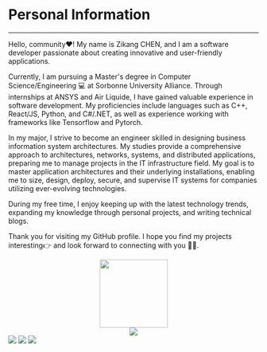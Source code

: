 # **Personal Information**

---

Hello, community❤️! My name is Zikang CHEN, and I am a software developer passionate about creating innovative and user-friendly applications.

Currently, I am pursuing a Master's degree in Computer Science/Engineering 💻 at Sorbonne University Alliance. Through internships at ANSYS and Air Liquide, I have gained valuable experience in software development. My proficiencies include languages such as C++, React/JS, Python, and C#/.NET, as well as experience working with frameworks like Tensorflow and Pytorch.

In my major, I strive to become an engineer skilled in designing business information system architectures. My studies provide a comprehensive approach to architectures, networks, systems, and distributed applications, preparing me to manage projects in the IT infrastructure field. My goal is to master application architectures and their underlying installations, enabling me to size, design, deploy, secure, and supervise IT systems for companies utilizing ever-evolving technologies.

During my free time, I enjoy keeping up with the latest technology trends, expanding my knowledge through personal projects, and writing technical blogs.

Thank you for visiting my GitHub profile. I hope you find my projects interesting👉 and look forward to connecting with you 👌🏻.



<div align="center"> <img height="137px" src="https://github-readme-stats.vercel.app/api?username=Appointat&show_icons=true&theme=tokyonight" /> </div>


<div align="center"> <img src="https://github-profile-trophy.vercel.app/?username=Appointat" /> </div>

<span> 
<img src="https://img.shields.io/badge/-HTML5-E34F26?style=flat-square&logo=html5&logoColor=white" /> 
<img src="https://img.shields.io/badge/-CSS3-1572B6?style=flat-square&logo=css3" /> 
<img src="https://img.shields.io/badge/-JavaScript-oringe?style=flat-square&logo=javascript" /> </span>
